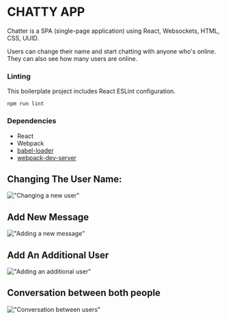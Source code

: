 
# CHATTY APP

Chatter is a SPA (single-page application) using React, Websockets, HTML, CSS, UUID.

Users can change their name and start chatting with anyone who's online. They can also see how many users are online.

### Linting

This boilerplate project includes React ESLint configuration.

```
npm run lint
```

### Dependencies

* React
* Webpack
* [babel-loader](https://github.com/babel/babel-loader)
* [webpack-dev-server](https://github.com/webpack/webpack-dev-server)



## Changing The User Name:
!["Changing a new user"](https://github.com/Lwong01/React/blob/master/docs/Change%20User%20name.png)

## Add New Message
!["Adding a new message"](https://github.com/Lwong01/React/blob/master/docs/Create%20New%20Message.png)

## Add An Additional User
!["Adding an additional user"](https://github.com/Lwong01/React/blob/master/docs/Add%20another%20user.png)

## Conversation between both people
!["Conversation between users"](https://github.com/Lwong01/React/blob/master/docs/Conversation%20between%20user.png)
